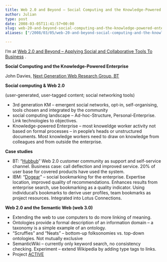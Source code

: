 ```yaml
---
title: Web 2.0 and Beyond – Social Computing and the Knowledge-Powered Enterprise
author: Julian
type: post
date: 2008-03-05T11:41:57+00:00
slug: web-20-and-beyond-social-computing-and-the-knowledge-powered-enterprise 
aliases: ["/2008/03/05/web-20-and-beyond-social-computing-and-the-knowledge-powered-enterprise"]

---
```

I’m at [Web 2.0 and Beyond &#8211; Applying Social and Collaborative Tools To Business][1] .

**Social Computing and the Knowledge-Powered Enterprise**

John Davies, [Next Generation Web Research Group, BT][2]

**Social computing & Web 2.0**

(user-generated, user-tagged content; social networking tools)

  * 3rd generation KM &#8211; emergent social networks, opt-in, self-organising, tools chosen and integrated by the community
  * social computing landscape &#8211; Ad-hoc-Structure, Personal-Enterprise. Link technologies to objectives.
  * Knowledge-powered Enterprise &#8211; most knoweldge worker activity not based on formal processes &#8211; in people&#8217;s heads or unstructured documents. Most knowledge workers need to draw on knowledge from colleagues and from outside the enterprise.

**Case studies**

  * BT: &#8220;[Hubbub][3]&#8221; Web 2.0 customer community as support and self-service channel. Business case: call deflection and improved service. 20% of user base for covered products have used the system.
  * IBM: &#8220;[Dogear][4]&#8221; &#8211; social bookmarking for the enterprise. Expertise location, improved quality of recommendations. Enhances results from enterprise search, use bookmarking as a quality indicator. Using individucal&#8217;s bookmarks to derive user profiles, team bookmarks as project resources. Integrated into Lotus Connections.

**Web 2.0 and the Semantic Web (web 3.0)**

  * Extending the web to use computers to do more linking of meaning.
  * Ontologies provide a formal description of an information domain &#8211; a taxonomy is a simple example of an ontology.
  * &#8220;Scruffies&#8221; and &#8220;Neats&#8221; &#8211; bottom-up folksonomies vs. top-down ontologies. Not mutually exclusive
  * SemanticWiki &#8211; currently only keyword search, no consistency checking. Experiment &#8211; extend Wikipedia by adding type tags to links.
  * Project [ACTIVE][5]

 [1]: https://www.focusbiz.co.uk/conferences/web2.0/
 [2]: https://www.btplc.com/Innovation/Index.cfm
 [3]: https://hubbub.labs.bt.com/
 [4]: https://domino.watson.ibm.com/cambridge/research.nsf/0/1c181ee5fbcf59fb852570fc0052ad75
 [5]: https://www.active-project.eu/